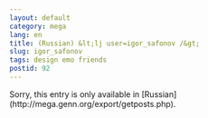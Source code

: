 ```yaml
---
layout: default
category: mega
lang: en
title: (Russian) &lt;lj user=igor_safonov /&gt;
slug: igor_safonov
tags: design emo friends 
postid: 92
---
```

<p>Sorry, this entry is only available in [Russian](http://mega.genn.org/export/getposts.php).</p>